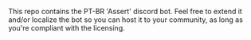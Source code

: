 This repo contains the PT-BR 'Assert' discord bot. Feel free to extend it and/or
localize the bot so you can host it to your community, as long as you're
compliant with the licensing.
